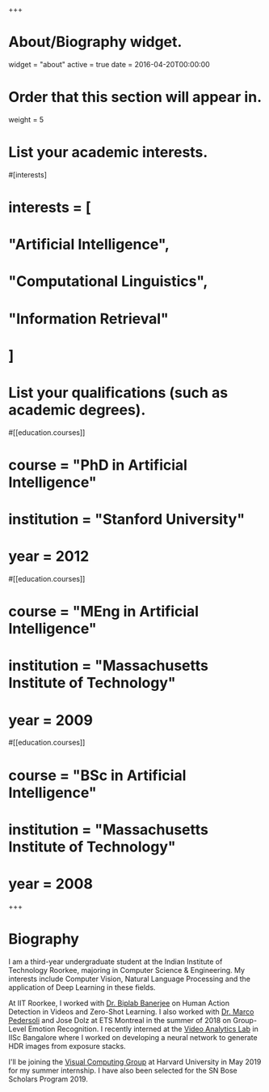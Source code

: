 +++
# About/Biography widget.
widget = "about"
active = true
date = 2016-04-20T00:00:00

# Order that this section will appear in.
weight = 5

# List your academic interests.
#[interests]
#  interests = [
#    "Artificial Intelligence",
#    "Computational Linguistics",
#    "Information Retrieval"
#  ]

# List your qualifications (such as academic degrees).
#[[education.courses]]
#  course = "PhD in Artificial Intelligence"
#  institution = "Stanford University"
#  year = 2012

#[[education.courses]]
#  course = "MEng in Artificial Intelligence"
#  institution = "Massachusetts Institute of Technology"
#  year = 2009

#[[education.courses]]
#  course = "BSc in Artificial Intelligence"
#  institution = "Massachusetts Institute of Technology"
#  year = 2008
 
+++

# Biography

I am a third-year undergraduate student at the Indian Institute of Technology Roorkee, majoring in Computer Science & Engineering. My interests include Computer Vision, Natural Language Processing and the application of Deep Learning in these fields.

At IIT Roorkee, I worked with <a href="http://bbanerjee.netlify.com/">Dr. Biplab Banerjee</a> on Human Action Detection in Videos and Zero-Shot Learning. I also worked with <a href="http://profs.etsmtl.ca/mpedersoli/">Dr. Marco Pedersoli</a> and Jose Dolz at ETS Montreal in the summer of 2018 on Group-Level Emotion Recognition. I recently interned at the  <a href="http://val.serc.iisc.ernet.in/">Video Analytics Lab</a> in IISc Bangalore where I worked on developing a neural network to generate HDR images from exposure stacks. 

I'll be joining the <a href="https://vcg.seas.harvard.edu/">Visual Computing Group</a> at Harvard University in May 2019 for my summer internship. I have also been selected for the SN Bose Scholars Program 2019.
